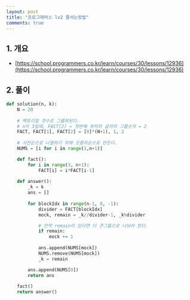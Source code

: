 ```yaml
---
layout: post
title: "프로그래머스 lv2 줄서는방법"
comments: true
---
```


## 1. 개요
- [https://school.programmers.co.kr/learn/courses/30/lessons/12936](https://school.programmers.co.kr/learn/courses/30/lessons/12936)


## 2. 풀이
```python
def solution(n, k):
    N = 20
    
    # 팩토리얼 갯수로 그룹화된다.
    # n이 3일때, FACT[2] = 첫번째 위치의 글자의 그룹숫자 = 2
    FACT, FACT[1], FACT[2] = [0]*(N+1), 1, 2
    
    # 사전순으로 나열하기 위해 오름차순으로 만든다.
    NUMS = [i for i in range(1,n+1)]

    def fact():
        for i in range(3, n+1):
            FACT[i] = i*FACT[i-1]
    
    def answer():
        _k = k
        ans = []
        
        for blockIdx in range(n-1, 0, -1):
            divider = FACT[blockIdx]
            mock, remain = _k//divider-1, _k%divider

            # 만약 remain이 있다면 더 큰그룹으로 나눠야 한다.
            if remain:
                mock += 1
            
            ans.append(NUMS[mock])
            NUMS.remove(NUMS[mock])
            _k = remain

        ans.append(NUMS[0])
        return ans
    
    fact()
    return answer()
```
